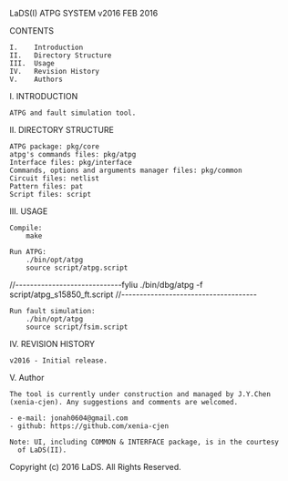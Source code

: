 
LaDS(I)                     ATPG SYSTEM v2016                   FEB 2016


CONTENTS

    I.    Introduction
    II.   Directory Structure
    III.  Usage
    IV.   Revision History
    V.    Authors


I.      INTRODUCTION

    ATPG and fault simulation tool.


II.     DIRECTORY STRUCTURE

    ATPG package: pkg/core
    atpg's commands files: pkg/atpg
    Interface files: pkg/interface
    Commands, options and arguments manager files: pkg/common
    Circuit files: netlist
    Pattern files: pat
    Script files: script


III.    USAGE

    Compile: 
        make

    Run ATPG:
        ./bin/opt/atpg
        source script/atpg.script

   //-----------------------------fyliu
       ./bin/dbg/atpg -f script/atpg_s15850_ft.script
   //-------------------------------------

    Run fault simulation:
        ./bin/opt/atpg
        source script/fsim.script


IV.     REVISION HISTORY

    v2016 - Initial release.


V.      Author
    
    The tool is currently under construction and managed by J.Y.Chen 
    (xenia-cjen). Any suggestions and comments are welcomed.

    - e-mail: jonah0604@gmail.com
    - github: https://github.com/xenia-cjen

    Note: UI, including COMMON & INTERFACE package, is in the courtesy 
	  of LaDS(II). 


Copyright (c) 2016 LaDS. All Rights Reserved.

